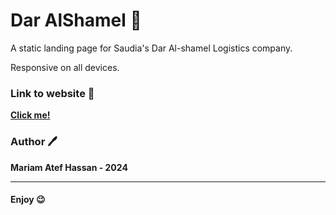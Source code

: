 # Dar AlShamel 🚚

A static landing page for Saudia's Dar Al-shamel Logistics company.

Responsive on all devices.


### Link to website :link:

**<a href="https://www.dar-alshamel.sa"> Click me! </a>**


### Author 🖊️

**Mariam Atef Hassan  - 2024**

<hr>

#### Enjoy :wink:

